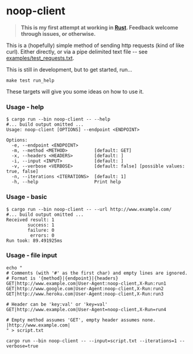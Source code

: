 # noop-client
> **This is my first attempt at working in [Rust](https://www.rust-lang.org/). Feedback
> welcome through issues, or otherwise.**

This is a (hopefully) simple method of sending http requests (kind of like curl). Either
directly, or via a pipe delimited text file -- see [examples/test_requests.txt](examples/test_requests.txt).

This is still in development, but to get started, run...

```
make test run_help
```

These targets will give you some ideas on how to use it.

### Usage - help
```
$ cargo run --bin noop-client -- --help
#... build output omitted ...
Usage: noop-client [OPTIONS] --endpoint <ENDPOINT>

Options:
  -e, --endpoint <ENDPOINT>
  -m, --method <METHOD>          [default: GET]
  -x, --headers <HEADERS>        [default: ]
  -i, --input <INPUT>            [default: ]
  -v, --verbose <VERBOSE>        [default: false] [possible values: true, false]
  -n, --iterations <ITERATIONS>  [default: 1]
  -h, --help                     Print help
```

### Usage - basic
```
$ cargo run --bin noop-client -- --url http://www.example.com/
#... build output omitted ...
Received result: 1
        success: 1
        failure: 0
         errors: 0
Run took: 89.491925ms
```

### Usage - file input
```
echo "
# Comments (with '#' as the first char) and empty lines are ignored.
# Format is '{method}|{endpoint}|{headers}
GET|http://www.example.com|User-Agent:noop-client,X-Run:run1
GET|http://www.google.com|User-Agent:noop-client,X-Run:run2
GET|http://www.heroku.com|User-Agent:noop-client,X-Run:run3

# Header can be 'key:val' or 'key=val'
GET|http://www.example.com|User-Agent=noop-client,X-Run=run4

# Empty method assumes 'GET', empty header assumes none.
|http://www.example.com|
" > script.txt

cargo run --bin noop-client -- --input=script.txt --iterations=1 --verbose=true
```